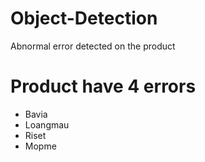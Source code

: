 # Object-Detection

 Abnormal error detected on the product

# Product have 4 errors
- Bavia
- Loangmau
- Riset
- Mopme
